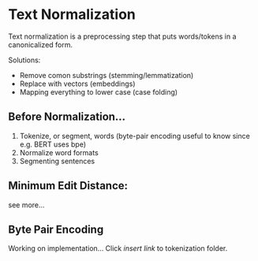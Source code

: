 # Text Normalization
Text normalization is a preprocessing step that puts words/tokens in a canonicalized form.

Solutions:
- Remove comon substrings (stemming/lemmatization)
- Replace with vectors (embeddings)
- Mapping everything to lower case (case folding)

## Before Normalization...
1. Tokenize, or segment, words (byte-pair encoding useful to know since e.g. BERT uses bpe)
2. Normalize word formats
3. Segmenting sentences

## Minimum Edit Distance:
see more...

## Byte Pair Encoding
Working on implementation... Click *insert link* to tokenization folder.
